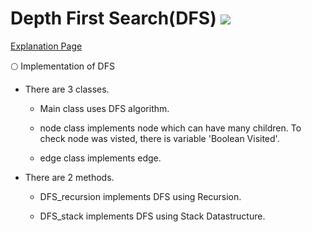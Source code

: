 # Depth First Search(DFS) <img src = "https://img.shields.io/badge/JAVA-007396?style=for-the-badge&logo=java&logoColor=white">

[Explanation Page](https://lunareclipse000.wordpress.com/2024/01/29/dfsdepth-first-search/)

:full_moon: Implementation of DFS

* There are 3 classes.

    - Main class uses DFS algorithm.

    - node class implements node which can have many children. To check node was visted, there is variable 'Boolean Visited'.

    - edge class implements edge.

* There are 2 methods.

    - DFS_recursion implements DFS using Recursion.

    - DFS_stack implements DFS using Stack Datastructure.